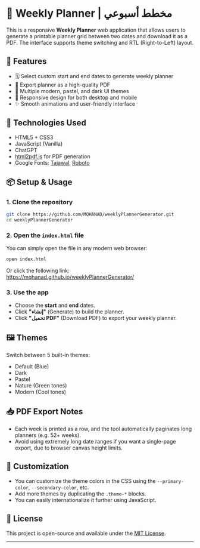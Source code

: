 # 📅 Weekly Planner | مخطط أسبوعي

This is a responsive **Weekly Planner** web application that allows users to generate a printable planner grid between two dates and download it as a PDF. The interface supports theme switching and RTL (Right-to-Left) layout.

## 🌟 Features

- 🗓 Select custom start and end dates to generate weekly planner
- 📄 Export planner as a high-quality PDF
- 🎨 Multiple modern, pastel, and dark UI themes
- 🔁 Responsive design for both desktop and mobile
- ✨ Smooth animations and user-friendly interface

## 🔧 Technologies Used

- HTML5 + CSS3
- JavaScript (Vanilla)
- ChatGPT
- [html2pdf.js](https://github.com/eKoopmans/html2pdf) for PDF generation
- Google Fonts: [Tajawal](https://fonts.google.com/specimen/Tajawal), [Roboto](https://fonts.google.com/specimen/Roboto)

## 📦 Setup & Usage

### 1. Clone the repository

```bash
git clone https://github.com/MQHANAD/weeklyPlannerGenerator.git
cd weeklyPlannerGenerator
```

### 2. Open the `index.html` file

You can simply open the file in any modern web browser:

```bash
open index.html
```

Or click the following link: https://mqhanad.github.io/weeklyPlannerGenerator/

### 3. Use the app

- Choose the **start** and **end** dates.
- Click **"إنشاء"** (Generate) to build the planner.
- Click **"تحميل PDF"** (Download PDF) to export your weekly planner.

## 🖼 Themes

Switch between 5 built-in themes:

- Default (Blue)
- Dark
- Pastel
- Nature (Green tones)
- Modern (Cool tones)

## 📥 PDF Export Notes

- Each week is printed as a row, and the tool automatically paginates long planners (e.g. 52+ weeks).
- Avoid using extremely long date ranges if you want a single-page export, due to browser canvas height limits.

## 📝 Customization

- You can customize the theme colors in the CSS using the `--primary-color`, `--secondary-color`, etc.
- Add more themes by duplicating the `.theme-*` blocks.
- You can easily internationalize it further using JavaScript.

## 📄 License

This project is open-source and available under the [MIT License](LICENSE).

---
